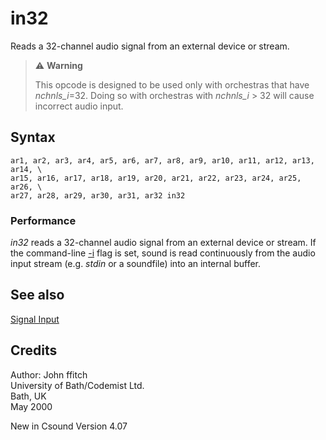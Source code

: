 <!--
id:in32
category:Signal I/O:Signal Input
-->
# in32
Reads a 32-channel audio signal from an external device or stream.

> :warning: **Warning**
>
> This opcode is designed to be used only with orchestras that have _nchnls_i_=32. Doing so with orchestras with _nchnls_i_ &gt; 32 will cause incorrect audio input.

## Syntax
``` csound-orc
ar1, ar2, ar3, ar4, ar5, ar6, ar7, ar8, ar9, ar10, ar11, ar12, ar13, ar14, \
ar15, ar16, ar17, ar18, ar19, ar20, ar21, ar22, ar23, ar24, ar25, ar26, \
ar27, ar28, ar29, ar30, ar31, ar32 in32
```

### Performance

_in32_ reads a 32-channel audio signal from an external device or stream. If the command-line [-i](../../) flag is set, sound is read continuously from the audio input stream (e.g. _stdin_ or a soundfile) into an internal buffer.

## See also

[Signal Input](../../sigio/input)

## Credits

Author: John ffitch<br>
University of Bath/Codemist Ltd.<br>
Bath, UK<br>
May 2000<br>

New in Csound Version 4.07

